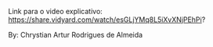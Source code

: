 Link para o video explicativo: https://share.vidyard.com/watch/esGLjYMq8L5iXvXNjPEhPi?


By: Chrystian Artur Rodrigues de Almeida
